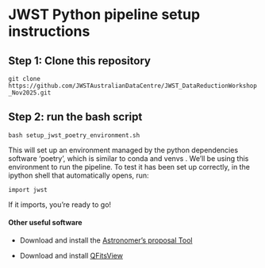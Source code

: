 # JWST Python pipeline setup instructions

## Step 1: Clone this repository

`git clone https://github.com/JWSTAustralianDataCentre/JWST_DataReductionWorkshop_Nov2025.git`

## Step 2: run the bash script

`bash setup_jwst_poetry_environment.sh`

This will set up an environment managed by the python dependencies software ‘poetry’, which is similar to conda and venvs . We’ll be using this environment to run the pipeline. To test it has been set up correctly, in the ipython shell that automatically opens, run:

`import jwst`

If it imports, you’re ready to go!

#### Other useful software

-   Download and install the [Astronomer’s proposal Tool](https://www.stsci.edu/scientific-community/software/astronomers-proposal-tool-apt "https://www.stsci.edu/scientific-community/software/astronomers-proposal-tool-apt")

-   Download and install [QFitsView](https://www.mpe.mpg.de/~ott/QFitsView/ "https://www.mpe.mpg.de/~ott/QFitsView/")